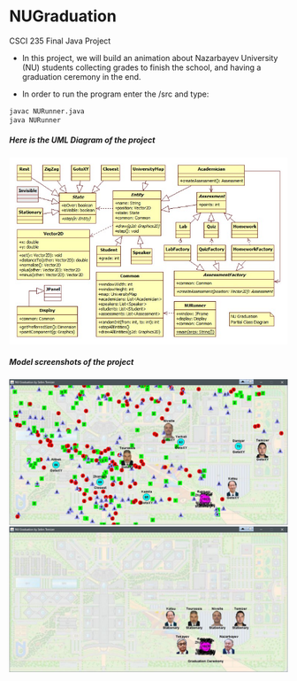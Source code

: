 # NUGraduation
CSCI 235 Final Java Project

* In this project, we will build an animation about Nazarbayev University (NU) students collecting
grades to finish the school, and having a graduation ceremony in the end.

* In order to run the program enter the /src and type:
```
javac NURunner.java
java NURunner
```

##### Here is the UML Diagram of the project
![UML Diagram that the project based on](/ClassDiagram.jpg)

##### Model screenshots of the project
![Screenshot1](/Screenshot1.jpg)
![Screenshot2](/Screenshot2.jpg)